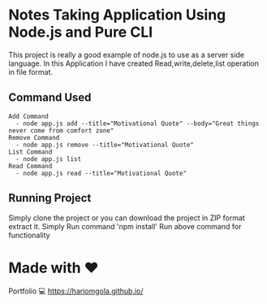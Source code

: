 # Notes Taking Application Using Node.js and Pure CLI
This project is really a good example of node.js to use as a server side language.
In  this Application I have created Read,write,delete,list operation in file format.

## Command Used
    Add Command
      - node app.js add --title="Motivational Quote" --body="Great things never come from comfort zone"
    Remove Command
      - node app.js remove --title="Motivational Quote"
    List Command
      - node app.js list
    Read Command
      - node app.js read --title="Motivational Quote"

## Running Project
Simply clone the project or you can download the project in ZIP format extract it.
Simply Run command 'npm install'
Run above command for functionality

# Made with :heart:
Portfolio :computer: https://hariomgola.github.io/